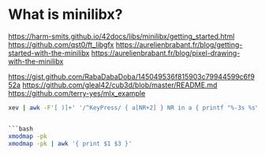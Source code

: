# What is minilibx?

https://harm-smits.github.io/42docs/libs/minilibx/getting_started.html
https://github.com/qst0/ft_libgfx
https://aurelienbrabant.fr/blog/getting-started-with-the-minilibx
https://aurelienbrabant.fr/blog/pixel-drawing-with-the-minilibx

https://gist.github.com/RabaDabaDoba/145049536f815903c79944599c6f952a
https://github.com/gleal42/cub3d/blob/master/README.md
https://github.com/terry-yes/mlx_example

```bash
xev | awk -F'[ )]+' '/^KeyPress/ { a[NR+2] } NR in a { printf "%-3s %s\n", $5, $8 }'```


```bash
xmodmap -pk
xmodmap -pk | awk '{ print $1 $3 }'
```

